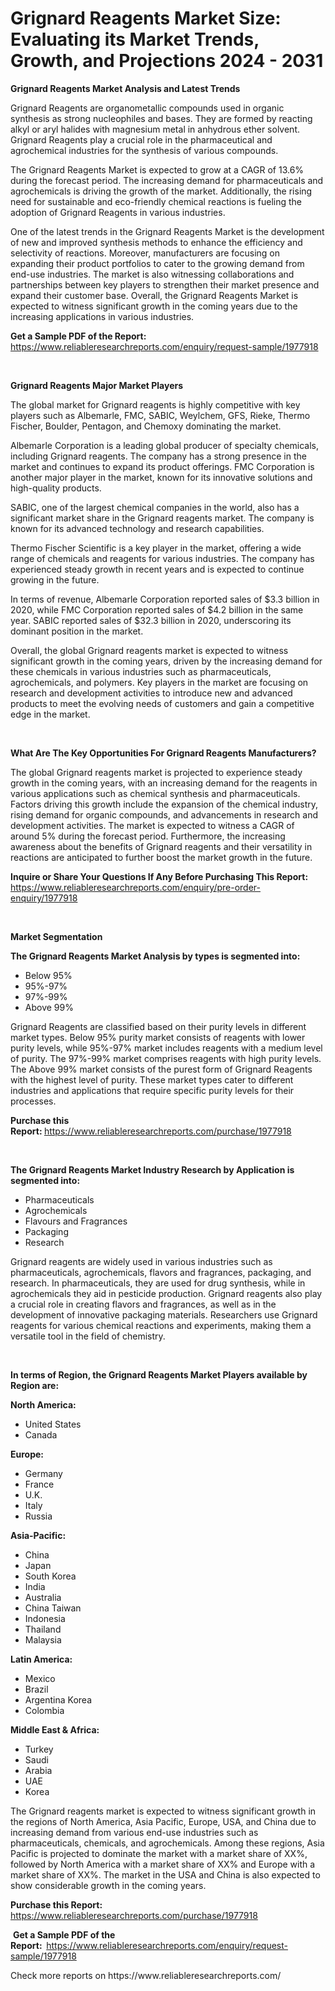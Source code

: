 <p><h1>Grignard Reagents Market Size: Evaluating its Market Trends, Growth, and Projections 2024 - 2031</h1></p><p><strong>Grignard Reagents Market Analysis and Latest Trends</strong></p>
<p><p>Grignard Reagents are organometallic compounds used in organic synthesis as strong nucleophiles and bases. They are formed by reacting alkyl or aryl halides with magnesium metal in anhydrous ether solvent. Grignard Reagents play a crucial role in the pharmaceutical and agrochemical industries for the synthesis of various compounds.</p><p>The Grignard Reagents Market is expected to grow at a CAGR of 13.6% during the forecast period. The increasing demand for pharmaceuticals and agrochemicals is driving the growth of the market. Additionally, the rising need for sustainable and eco-friendly chemical reactions is fueling the adoption of Grignard Reagents in various industries.</p><p>One of the latest trends in the Grignard Reagents Market is the development of new and improved synthesis methods to enhance the efficiency and selectivity of reactions. Moreover, manufacturers are focusing on expanding their product portfolios to cater to the growing demand from end-use industries. The market is also witnessing collaborations and partnerships between key players to strengthen their market presence and expand their customer base. Overall, the Grignard Reagents Market is expected to witness significant growth in the coming years due to the increasing applications in various industries.</p></p>
<p><strong>Get a Sample PDF of the Report:&nbsp;</strong> <a href="https://www.reliableresearchreports.com/enquiry/request-sample/1977918">https://www.reliableresearchreports.com/enquiry/request-sample/1977918</a></p>
<p>&nbsp;</p>
<p><strong>Grignard Reagents Major Market Players</strong></p>
<p><p>The global market for Grignard reagents is highly competitive with key players such as Albemarle, FMC, SABIC, Weylchem, GFS, Rieke, Thermo Fischer, Boulder, Pentagon, and Chemoxy dominating the market. </p><p>Albemarle Corporation is a leading global producer of specialty chemicals, including Grignard reagents. The company has a strong presence in the market and continues to expand its product offerings. FMC Corporation is another major player in the market, known for its innovative solutions and high-quality products.</p><p>SABIC, one of the largest chemical companies in the world, also has a significant market share in the Grignard reagents market. The company is known for its advanced technology and research capabilities. </p><p>Thermo Fischer Scientific is a key player in the market, offering a wide range of chemicals and reagents for various industries. The company has experienced steady growth in recent years and is expected to continue growing in the future. </p><p>In terms of revenue, Albemarle Corporation reported sales of $3.3 billion in 2020, while FMC Corporation reported sales of $4.2 billion in the same year. SABIC reported sales of $32.3 billion in 2020, underscoring its dominant position in the market. </p><p>Overall, the global Grignard reagents market is expected to witness significant growth in the coming years, driven by the increasing demand for these chemicals in various industries such as pharmaceuticals, agrochemicals, and polymers. Key players in the market are focusing on research and development activities to introduce new and advanced products to meet the evolving needs of customers and gain a competitive edge in the market.</p></p>
<p>&nbsp;</p>
<p><strong>What Are The Key Opportunities For Grignard Reagents Manufacturers?</strong></p>
<p><p>The global Grignard reagents market is projected to experience steady growth in the coming years, with an increasing demand for the reagents in various applications such as chemical synthesis and pharmaceuticals. Factors driving this growth include the expansion of the chemical industry, rising demand for organic compounds, and advancements in research and development activities. The market is expected to witness a CAGR of around 5% during the forecast period. Furthermore, the increasing awareness about the benefits of Grignard reagents and their versatility in reactions are anticipated to further boost the market growth in the future.</p></p>
<p><strong>Inquire or Share Your Questions If Any Before Purchasing This Report:</strong> <a href="https://www.reliableresearchreports.com/enquiry/pre-order-enquiry/1977918">https://www.reliableresearchreports.com/enquiry/pre-order-enquiry/1977918</a></p>
<p>&nbsp;</p>
<p><strong>Market Segmentation</strong></p>
<p><strong>The Grignard Reagents Market Analysis by types is segmented into:</strong></p>
<p><ul><li>Below 95%</li><li>95%-97%</li><li>97%-99%</li><li>Above 99%</li></ul></p>
<p><p>Grignard Reagents are classified based on their purity levels in different market types. Below 95% purity market consists of reagents with lower purity levels, while 95%-97% market includes reagents with a medium level of purity. The 97%-99% market comprises reagents with high purity levels. The Above 99% market consists of the purest form of Grignard Reagents with the highest level of purity. These market types cater to different industries and applications that require specific purity levels for their processes.</p></p>
<p><strong>Purchase this Report:&nbsp;</strong><a href="https://www.reliableresearchreports.com/purchase/1977918">https://www.reliableresearchreports.com/purchase/1977918</a></p>
<p>&nbsp;</p>
<p><strong>The Grignard Reagents Market Industry Research by Application is segmented into:</strong></p>
<p><ul><li>Pharmaceuticals</li><li>Agrochemicals</li><li>Flavours and Fragrances</li><li>Packaging</li><li>Research</li></ul></p>
<p><p>Grignard reagents are widely used in various industries such as pharmaceuticals, agrochemicals, flavors and fragrances, packaging, and research. In pharmaceuticals, they are used for drug synthesis, while in agrochemicals they aid in pesticide production. Grignard reagents also play a crucial role in creating flavors and fragrances, as well as in the development of innovative packaging materials. Researchers use Grignard reagents for various chemical reactions and experiments, making them a versatile tool in the field of chemistry.</p></p>
<p>&nbsp;</p>
<p><strong>In terms of Region, the Grignard Reagents Market Players available by Region are:</strong></p>
<p>
    <p> <strong> North America: </strong>
        <ul>
            <li>United States</li>
            <li>Canada</li>
        </ul>
        </p> 
    <p> <strong> Europe: </strong>
        <ul>
            <li>Germany</li>
            <li>France</li>
            <li>U.K.</li>
            <li>Italy</li>
            <li>Russia</li>
        </ul>
        </p> 
    <p> <strong> Asia-Pacific: </strong>
        <ul>
            <li>China</li>
            <li>Japan</li>
            <li>South Korea</li>
            <li>India</li>
            <li>Australia</li>
            <li>China Taiwan</li>
            <li>Indonesia</li>
            <li>Thailand</li>
            <li>Malaysia</li>
        </ul>
        </p> 
    <p> <strong> Latin America: </strong>
        <ul>
            <li>Mexico</li>
            <li>Brazil</li>
            <li>Argentina Korea</li>
            <li>Colombia</li>
        </ul>
        </p> 
    <p> <strong> Middle East & Africa: </strong>
        <ul>
            <li>Turkey</li>
            <li>Saudi</li>
            <li>Arabia</li>
            <li>UAE</li>
            <li>Korea</li>
        </ul>
    </p>
    </p>
<p><p>The Grignard reagents market is expected to witness significant growth in the regions of North America, Asia Pacific, Europe, USA, and China due to increasing demand from various end-use industries such as pharmaceuticals, chemicals, and agrochemicals. Among these regions, Asia Pacific is projected to dominate the market with a market share of XX%, followed by North America with a market share of XX% and Europe with a market share of XX%. The market in the USA and China is also expected to show considerable growth in the coming years.</p></p>
<p><strong>Purchase this Report: </strong><a href="https://www.reliableresearchreports.com/purchase/1977918">https://www.reliableresearchreports.com/purchase/1977918</a></p>
<p>&nbsp;<strong>Get a Sample PDF of the Report:&nbsp;&nbsp;</strong><a href="https://www.reliableresearchreports.com/enquiry/request-sample/1977918">https://www.reliableresearchreports.com/enquiry/request-sample/1977918</a></p>
<p><strong></strong></p>
<p>Check more reports on https://www.reliableresearchreports.com/</p>